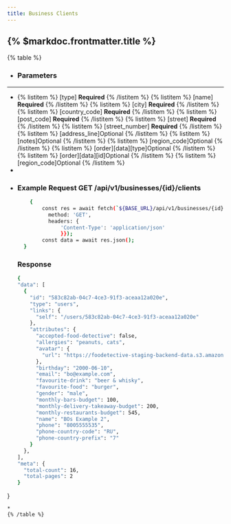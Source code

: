 ```yaml
---
title: Business Clients
---
```


## {% $markdoc.frontmatter.title %}

{% table %}
* ### **Parameters**
---
* 
   {% listitem %}
    [type] **Required**
   {% /listitem %}
   {% listitem %}
    [name] **Required**
   {% /listitem %}
   {% listitem %}
    [city] **Required**
   {% /listitem %}
   {% listitem %}
    [country_code] **Required**
   {% /listitem %}
   {% listitem %}
    [post_code] **Required**
   {% /listitem %}
   {% listitem %}
    [street] **Required**
   {% /listitem %}
   {% listitem %}
    [street_number] **Required**
   {% /listitem %}
   {% listitem %}
    [address_line]Optional
   {% /listitem %}
   {% listitem %}
    [notes]Optional 
   {% /listitem %}
   {% listitem %}
    [region_code]Optional
   {% /listitem %}
   {% listitem %}
     [order][data][type]Optional
   {% /listitem %}
   {% listitem %}
    [order][data][id]Optional
   {% /listitem %}
   {% listitem %}
    [region_code]Optional
   {% /listitem %}
*
*
  ### Example Request GET /api/v1/businesses/{id}/clients
  ```bash
      {
          const res = await fetch(`${BASE_URL}/api/v1/businesses/{id}/clients`, {
            method: 'GET',
            headers: {
                'Content-Type': 'application/json'
                }});
          const data = await res.json();
    }
  ```
  ### Response
  ```bash
  {
  "data": [
    {
      "id": "583c82ab-04c7-4ce3-91f3-aceaa12a020e",
      "type": "users",
      "links": {
        "self": "/users/583c82ab-04c7-4ce3-91f3-aceaa12a020e"
      },
      "attributes": {
        "accepted-food-detective": false,
        "allergies": "peanuts, cats",
        "avatar": {
          "url": "https://foodetective-staging-backend-data.s3.amazonaws.com/uploads/user/avatar/583c82ab-04c7-4ce3-91f3-aceaa12a020e/9bb59f08-aee8-43ce-810c-cbbaa2532234.jpeg"
        },
        "birthday": "2000-06-10",
        "email": "bo@example.com",
        "favourite-drink": "beer & whisky",
        "favourite-food": "burger",
        "gender": "male",
        "monthly-bars-budget": 100,
        "monthly-delivery-takeaway-budget": 200,
        "monthly-restaurants-budget": 545,
        "name": "BOs Example 2",
        "phone": "8005555535",
        "phone-country-code": "RU",
        "phone-country-prefix": "7"
      }
    },
  ],
  "meta": {
    "total-count": 16,
    "total-pages": 2
  }
}
  ```
*
{% /table %}
